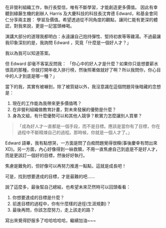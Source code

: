 在非營利組織工作，執行長堅信，唯有不斷學習，才能創造更多價值。
因此有幸聽到綠藤生機的創辦人 Harris 及大慶科技的科技長沈育德 Edward，和基金會同仁分享兩主題：
學習及價值。希望透過從不同角度的觀點，讓同仁能有更深的體認，對我來說，更是一記當頭棒喝。

演講大部分的道理我都明白：永遠讓自己抱持彈性、堅持初衷等等雞湯。不過最讓我印象深刻的是，我詢問 Edward ，究竟「什麼是一個好人才？」

我以為我可以知道答案。

但 Edward 卻毫不客氣反問我：
「你心中的好人才是什麼？如果你只是想要薪水很高的那種，你就打開年收入排行榜，然後照著做就好了啊？所以我問你，你心目中的人才到底是哪一種？」

當下的我，其實有被嚇到，除了被質疑以外，我沒意識在這個問題背後暗藏的念想是：
1. 現在的工作能為我帶來更多價值嗎？
2. 在非營利組織做教育計畫，對未來發展的優勢是什麼？
3. 身為文組，有什麼優勢可以和其他人競爭？軟實力怎麼讓別人買單？

> 「成為好人才一直都是一個手段，而不是目標。應該是當你有了目標，你在過程中不斷精煉自己的過程。那時候，你就是一個人才了。」

Edward 語畢，我有點想哭，一方面是問了白痴問題覺得很糗(事後慶幸有問出來 XD)。另一方面，內心好像得到一絲救贖，不用一直焦慮自己到底是不是好人才，而是更該訂一個好的目標，然後好好執行。

焦慮是難免的，但好像可以再努力推進一點點，這就是成長吧！

可是，找到想要達成的目標，才是最難的吧......

說了這麼多，最後幫自己總結，也希望未來茫然時可以回頭看看：
1. 你想要達成的目標是什麼？
2. 前進目標的過程中，你有什麼樣的途徑(生涯規劃)？
3. 最後再問，你該怎麼努力，走上該走的路？

寫出來覺得舒服多了哈哈哈哈哈，繼續加油~~~
